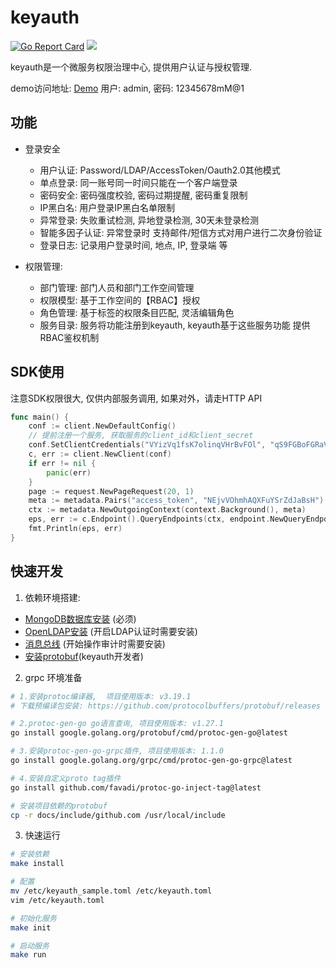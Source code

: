 # keyauth

[![Go Report Card](https://goreportcard.com/badge/github.com/infraboard/keyauth)](https://goreportcard.com/report/github.com/infraboard/keyauth)
![](https://img.shields.io/github/license/infraboard/keyauth)

keyauth是一个微服务权限治理中心, 提供用户认证与授权管理.

demo访问地址: [Demo](http://keyauth.nbtuan.vip/) 用户: admin, 密码: 12345678mM@1

## 功能

+ 登录安全
    + 用户认证: Password/LDAP/AccessToken/Oauth2.0其他模式
    + 单点登录: 同一账号同一时间只能在一个客户端登录
    + 密码安全: 密码强度校验, 密码过期提醒, 密码重复限制
    + IP黑白名: 用户登录IP黑白名单限制
    + 异常登录: 失败重试检测, 异地登录检测, 30天未登录检测
    + 智能多因子认证: 异常登录时 支持邮件/短信方式对用户进行二次身份验证
    + 登录日志: 记录用户登录时间, 地点, IP, 登录端 等

+ 权限管理: 
    + 部门管理: 部门人员和部门工作空间管理
    + 权限模型: 基于工作空间的【RBAC】授权 
    + 角色管理: 基于标签的权限条目匹配, 灵活编辑角色
    + 服务目录: 服务将功能注册到keyauth, keyauth基于这些服务功能 提供RBAC鉴权机制


## SDK使用

注意SDK权限很大, 仅供内部服务调用, 如果对外，请走HTTP API
```go
func main() {
	conf := client.NewDefaultConfig()
    // 提前注册一个服务, 获取服务的client_id和client_secret
	conf.SetClientCredentials("VYizVq1fsK7olinqVHrBvFOl", "qS9FGBoFGRaVfbgeqFVDRcgH7nNJi9fp")
	c, err := client.NewClient(conf)
	if err != nil {
		panic(err)
	}
	page := request.NewPageRequest(20, 1)
	meta := metadata.Pairs("access_token", "NEjvVOhmhAQXFuYSrZdJaBsH")
	ctx := metadata.NewOutgoingContext(context.Background(), meta)
	eps, err := c.Endpoint().QueryEndpoints(ctx, endpoint.NewQueryEndpointRequest(page))
	fmt.Println(eps, err)
}
```

## 快速开发

1. 依赖环境搭建:

+ [MongoDB数据库安装](./docs/mongodb/install.md) (必须)
+ [OpenLDAP安装](./docs/ldap/install.md) (开启LDAP认证时需要安装)
+ [消息总线](./docs/bus/install.md) (开始操作审计时需要安装)
+ [安装protobuf](./docs/protobuf/install.md)(keyauth开发者)

2. grpc 环境准备
```sh
# 1.安装protoc编译器,  项目使用版本: v3.19.1
# 下载预编译包安装: https://github.com/protocolbuffers/protobuf/releases

# 2.protoc-gen-go go语言查询, 项目使用版本: v1.27.1   
go install google.golang.org/protobuf/cmd/protoc-gen-go@latest

# 3.安装protoc-gen-go-grpc插件, 项目使用版本: 1.1.0
go install google.golang.org/grpc/cmd/protoc-gen-go-grpc@latest

# 4.安装自定义proto tag插件
go install github.com/favadi/protoc-go-inject-tag@latest

# 安装项目依赖的protobuf
cp -r docs/include/github.com /usr/local/include
```

3. 快速运行

```sh
# 安装依赖
make install

# 配置
mv /etc/keyauth_sample.toml /etc/keyauth.toml
vim /etc/keyauth.toml

# 初始化服务
make init

# 启动服务
make run
```